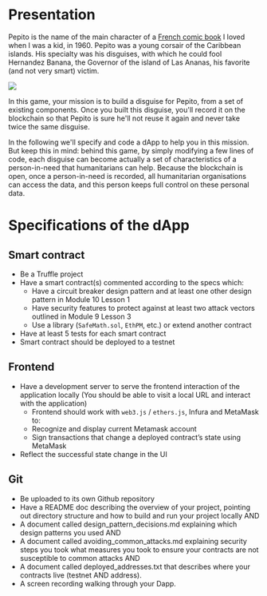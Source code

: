 
# Presentation
Pepito is the name of the main character of a [French comic book](https://en.wikipedia.org/wiki/Pepito_(comics)) I loved when I was a kid, in 1960. 
Pepito was a young corsair of the Caribbean islands. His specialty was his disguises, with which he could fool Hernandez Banana, the Governor of the island of Las Ananas, his favorite (and not very smart) victim. 

![](https://upload.wikimedia.org/wikipedia/en/9/93/Pepito_Bottaro.jpg)

In this game, your mission is to build a disguise for Pepito, from a set of existing components. Once you built this disguise, you'll record it on the blockchain so that Pepito is sure he'll not reuse it again and never take twice the same disguise.

In the following we'll specify and code a dApp to help you in this mission. But keep this in mind: behind this game, by simply modifying a few lines of code, each disguise can become actually a set of characteristics of a person-in-need that humanitarians can help. Because the blockchain is open, once a person-in-need is recorded, all humanitarian organisations can access the data, and this person keeps full control on these personal data.

# Specifications of the dApp
## Smart contract
* Be a Truffle project
* Have a smart contract(s) commented according to the specs which:
  + Have a circuit breaker design pattern and at least one other design pattern in Module 10 Lesson 1
  + Have security features to protect against at least two attack vectors outlined in Module 9 Lesson 3
  + Use a library (`SafeMath.sol`, `EthPM`, etc.) or extend another contract
* Have at least 5 tests for each smart contract
* Smart contract should be deployed to a testnet

## Frontend
* Have a development server to serve the frontend interaction of the application locally (You should be able to visit a local URL and interact with the application)
  +	Frontend should work with `web3.js` / `ethers.js`, Infura and MetaMask to: 
  +	Recognize and display current Metamask account
  +	Sign transactions that change a deployed contract’s state using MetaMask
*	Reflect the successful state change in the UI

## Git
*	Be uploaded to its own Github repository
*	Have a README doc describing the overview of your project, pointing out directory structure and how to build and run your project locally AND 
*	A document called design_pattern_decisions.md explaining which design patterns you used AND
*	A document called avoiding_common_attacks.md explaining security steps you took what measures you took to ensure your contracts are not susceptible to common attacks AND
*	A document called deployed_addresses.txt that describes where your contracts live (testnet AND address).
*	A screen recording walking through your Dapp.

